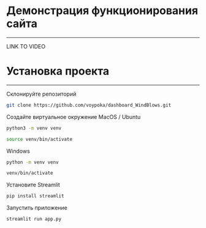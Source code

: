 # Демонстрация функционирования сайта
***
LINK TO VIDEO


# Установка проекта
*** 
Склонируйте репозиторий
```bash
git clone https://github.com/voypoka/dashboard_WindBlows.git
```
Создайте виртуальное окружение
MacOS / Ubuntu
```bash
python3 -m venv venv

source venv/bin/activate
```
Windows
```bash
python -m venv venv

venv/bin/activate 
```

Установите Streamlit
```bash
pip install streamlit
```

Запустить приложение
```bash
streamlit run app.py 
```
